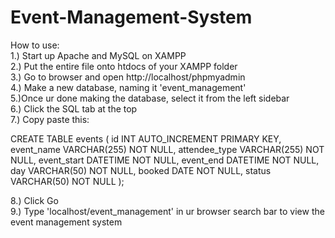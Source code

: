# Event-Management-System

How to use: <br>
1.) Start up Apache and MySQL on XAMPP <br>
2.) Put the entire file onto htdocs of your XAMPP folder <br>
3.) Go to browser and open http://localhost/phpmyadmin <br>
4.) Make a new database, naming it 'event_management' <br>
5.)Once ur done making the database, select it from the left sidebar <br>
6.) Click the SQL tab at the top <br>
7.) Copy paste this: <br>

CREATE TABLE events (
    id INT AUTO_INCREMENT PRIMARY KEY,
    event_name VARCHAR(255) NOT NULL,
    attendee_type VARCHAR(255) NOT NULL,
    event_start DATETIME NOT NULL,
    event_end DATETIME NOT NULL,
    day VARCHAR(50) NOT NULL,
    booked DATE NOT NULL,
    status VARCHAR(50) NOT NULL
);

8.) Click Go <br>
9.) Type 'localhost/event_management' in ur browser search bar to view the event management system <br>
